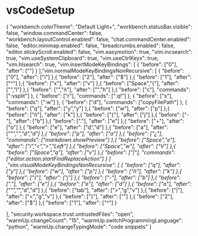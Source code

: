 # vsCodeSetup
{
  "workbench.colorTheme": "Default Light+",
  "workbench.statusBar.visible": false,
  "window.commandCenter": false,
  "workbench.layoutControl.enabled": false,
  "chat.commandCenter.enabled": false,
  "editor.minimap.enabled": false,
  "breadcrumbs.enabled": false,
  "editor.stickyScroll.enabled": false,
  "vim.easymotion": true,
  "vim.incsearch": true,
  "vim.useSystemClipboard": true,
  "vim.useCtrlKeys": true,
  "vim.hlsearch": true,
  "vim.insertModeKeyBindings": [
    {
      "before": ["0"],
      "after": ["<Esc>"]
    }
  ],"vim.normalModeKeyBindingsNonRecursive": [
    {
      "before": ["0"],
      "after": ["i"] 
    },{
      "before": ["2"],
      "after": ["$"]
    },{
      "before": ["1"],
      "after": ["^"]
    },{
      "before": ["x"],
      "after": ["v"]
    },{
      "before": ["Space","{"],
      "after": ["<C-w>","l"]
    },{
      "before": ["<Space>","ñ"],
      "after": ["<C-w>","h"]
    },{
      "before": ["c"],
      "commands": [":vsplit<CR>"]
    },
    {
      "before": ["r"],
      "commands": [":q!"]
    },
    {
      "before": ["s"],
      "commands": [":w"]
    },
     {
      "before": ["d"],
      "commands": ["copyFilePath"]
    },
    {
      "before": ["q"],
      "after": ["y","y"]
    },{
      "before": ["w"],
      "after": ["p"]
    },{
      "before": ["ñ"],
      "after": ["k"]
    },{
      "before": ["{"],
      "after": ["j"]
    },{
      "before": ["-"],
      "after": ["b"]
    },{
      "before": ["."],
      "after": ["e"]
     },{
      "before": ["+"],
      "after": ["o"]
      },{
      "before": ["e"],
      "after": ["d","d"]
     },{
      "before": ["a"],
      "after": ["\"","_","d","d"]
     },{
      "before": ["p"],
      "after": ["a"]
     },{
      "before": ["¿"],    
      "commands": ["markdown.showPreview"]
     },{
        "before": ["Space","e"],
      "after": ["i","<",">","Left"]
     },{
        "before": ["Space","w"],
      "after": ["V"]
     },{
        "before": ["Space","q"],
      "after": ["v"]
     },{
        "before": ["|"],
      "commands": ["editor.action.startFindReplaceAction"]
     }
  ]
  ,"vim.visualModeKeyBindingsNonRecursive": [
    {
      "before": ["q"],
      "after": ["y"]
    },{
      "before": ["w"],
      "after": ["p"]
    },{
      "before": ["ñ"],
      "after": ["k"]
    },{
      "before": ["{"],
      "after": ["j"]
     },{
      "before": ["-"],
      "after": ["b"]
    },{
      "before": ["."],
      "after": ["e"]
    },{
      "before": ["e"],
      "after": ["d"]
      },{
      "before": ["a"],
      "after": ["\"","_","d","d"]
      },{
      "before": ["tab"],
      "after": [">","g","v"]
      },{
      "before": ["|"],
      "after": ["<","g","v"]
     },{
      "before": ["}"],
      "after": ["<Esc>"]
     },{
      "before": ["2"],
      "after": ["$"]
    },{
      "before": ["1"],
      "after": ["^"]
    }

  ],
  "security.workspace.trust.untrustedFiles": "open",
  "warmUp.changeCount": "15",
  "warmUp.switchProgrammingLanguage": "python",
  "warmUp.changeTypingMode": "code snippets"
}

